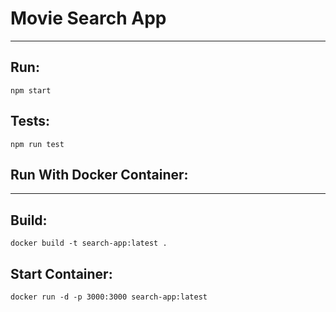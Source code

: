 # Movie Search App
-------------------

## Run:
    npm start

## Tests:
    npm run test


## Run With Docker Container:
---------------------------------------------
## Build:
    docker build -t search-app:latest .

## Start Container:
    docker run -d -p 3000:3000 search-app:latest